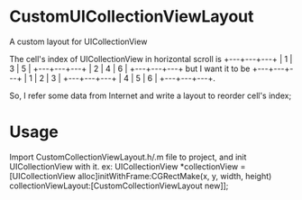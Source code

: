 CustomUICollectionViewLayout
============================

A custom layout for UICollectionView

The cell's index of UICollectionView in horizontal scroll is
+---+---+---+
| 1 | 3 | 5 |
+---+---+---+
| 2 | 4 | 6 |
+---+---+---+
but I want it to be
+---+---+---+
| 1 | 2 | 3 |
+---+---+---+
| 4 | 5 | 6 |
+---+---+---+.


So, I refer some data from Internet and write a layout to reorder cell's index;


Usage
============================

Import CustomCollectionViewLayout.h/.m file to project, and init UICollectionView with it.
ex:
UICollectionView *collectionView = [UICollectionView alloc]initWithFrame:CGRectMake(x, y, width, height)
                                                    collectionViewLayout:[CustomCollectionViewLayout new]];
